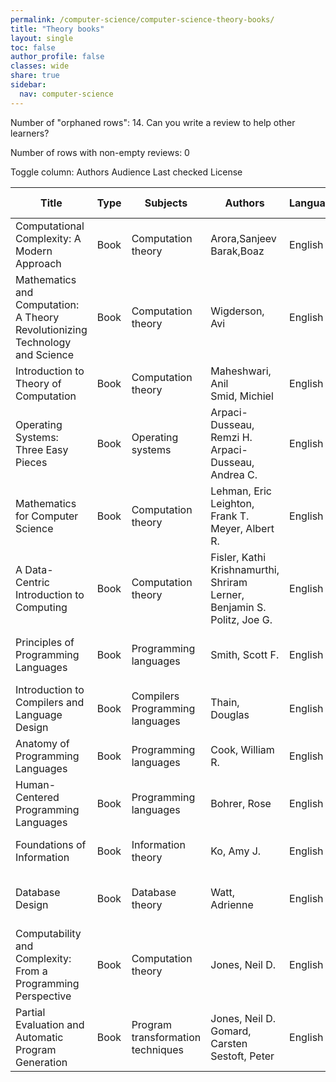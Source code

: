 ```yaml
---
permalink: /computer-science/computer-science-theory-books/
title: "Theory books"
layout: single
toc: false
author_profile: false
classes: wide
share: true
sidebar:
  nav: computer-science
---
```


Number of "orphaned rows": 14. Can you write a review to help other learners?

Number of rows with non-empty reviews: 0

<div class="table_cols_toggles">
Toggle column: <a class="toggle-vis btn btn--danger" data-column="3">Authors</a> <a class="toggle-vis btn btn--danger" data-column="5">Audience</a> <a class="toggle-vis btn btn--danger" data-column="8">Last checked</a> <a class="toggle-vis btn btn--danger" data-column="9">License</a>
</div>
<table class="display" style="width:100%">
<thead>
<tr>
    <th>Title</th>
    <th>Type</th>
    <th>Subjects</th>
    <th>Authors</th>
    <th>Language</th>
    <th>Audience</th>
    <th>Reviews</th>
    <th>URLs</th>
    <th>Last checked</th>
    <th>License</th>
</tr>
</thead>
<tbody>
<tr>
    <td>Computational Complexity: A Modern Approach</td>
    <td>Book</td>
    <td>Computation theory</td>
    <td>Arora,Sanjeev<br>Barak,Boaz</td>
    <td>English</td>
    <td>Grad</td>
    <td></td>
    <td><a href="https://theory.cs.princeton.edu/complexity/book.pdf" target="_blank">PDF</a><br><a href="https://theory.cs.princeton.edu/complexity/" target="_blank">Site</a><br><a href="https://link.springer.com/book/10.1007/978-3-031-41026-0" target="_blank">Site</a></td>
    <td>2023-11-25</td>
    <td></td>
</tr>
<tr>
    <td>Mathematics and Computation: A Theory Revolutionizing Technology and Science</td>
    <td>Book</td>
    <td>Computation theory</td>
    <td>Wigderson, Avi</td>
    <td>English</td>
    <td>Undergrad</td>
    <td></td>
    <td><a href="https://cglab.ca/~michiel/TheoryOfComputation/TheoryOfComputation.pdf" target="_blank">PDF</a><br><a href="https://cglab.ca/~michiel/TheoryOfComputation/" target="_blank">Site</a></td>
    <td>2023-11-25</td>
    <td></td>
</tr>
<tr>
    <td>Introduction to Theory of Computation</td>
    <td>Book</td>
    <td>Computation theory</td>
    <td>Maheshwari, Anil<br>Smid, Michiel</td>
    <td>English</td>
    <td>Undergrad</td>
    <td></td>
    <td><a href="https://www.math.ias.edu/files/Book-online-Aug0619.pdf" target="_blank">PDF</a><br><a href="https://press.princeton.edu/books/hardcover/9780691189130/mathematics-and-computation" target="_blank">Site</a><br><a href="https://link.springer.com/book/10.1007/978-3-031-41026-0" target="_blank">Site</a></td>
    <td>2023-12-02</td>
    <td>CC BY-SA 4.0 DEED</td>
</tr>
<tr>
    <td>Operating Systems: Three Easy Pieces</td>
    <td>Book</td>
    <td>Operating systems</td>
    <td>Arpaci-Dusseau, Remzi H.<br>Arpaci-Dusseau, Andrea C.</td>
    <td>English</td>
    <td>Undergrad</td>
    <td></td>
    <td><a href="https://courses.csail.mit.edu/6.042/spring18/mcs.pdf" target="_blank">PDF</a></td>
    <td>2023-12-02</td>
    <td></td>
</tr>
<tr>
    <td>Mathematics for Computer Science</td>
    <td>Book</td>
    <td>Computation theory</td>
    <td>Lehman, Eric<br>Leighton, Frank T.<br>Meyer, Albert R.</td>
    <td>English</td>
    <td>Undergrad</td>
    <td></td>
    <td><a href="https://pages.cs.wisc.edu/~remzi/OSTEP/" target="_blank">Site</a></td>
    <td>2023-12-02</td>
    <td>CC BY-SA 3.0 DEED</td>
</tr>
<tr>
    <td>A Data-Centric Introduction to Computing</td>
    <td>Book</td>
    <td>Computation theory</td>
    <td>Fisler, Kathi<br>Krishnamurthi, Shriram<br>Lerner, Benjamin S.<br>Politz, Joe G.</td>
    <td>English</td>
    <td>Undergrad</td>
    <td></td>
    <td><a href="https://dcic-world.org/" target="_blank">Site</a></td>
    <td>2023-12-02</td>
    <td></td>
</tr>
<tr>
    <td>Principles of Programming Languages</td>
    <td>Book</td>
    <td>Programming languages</td>
    <td>Smith, Scott F.</td>
    <td>English</td>
    <td>Undergrad</td>
    <td></td>
    <td><a href="https://pl.cs.jhu.edu/pl/book/book.pdf" target="_blank">PDF</a><br><a href="https://pl.cs.jhu.edu/pl/book/" target="_blank">Site</a></td>
    <td>2023-12-02</td>
    <td>CC BY-SA 3.0 US DEED</td>
</tr>
<tr>
    <td>Introduction to Compilers and Language Design</td>
    <td>Book</td>
    <td>Compilers<br>Programming languages</td>
    <td>Thain, Douglas</td>
    <td>English</td>
    <td>Undergrad</td>
    <td></td>
    <td><a href="https://www3.nd.edu/~dthain/compilerbook/compilerbook.pdf" target="_blank">PDF</a><br><a href="http://compilerbook.org" target="_blank">Site</a></td>
    <td>2023-12-02</td>
    <td>Personal use</td>
</tr>
<tr>
    <td>Anatomy of Programming Languages</td>
    <td>Book</td>
    <td>Programming languages</td>
    <td>Cook, William R.</td>
    <td>English</td>
    <td>Undergrad</td>
    <td></td>
    <td><a href="https://www.cs.utexas.edu/~wcook/anatomy/anatomy.htm" target="_blank">Web</a><br><a href="https://www.cs.utexas.edu/~wcook/anatomy/" target="_blank">Site</a></td>
    <td>2023-12-02</td>
    <td></td>
</tr>
<tr>
    <td>Human-Centered Programming Languages</td>
    <td>Book</td>
    <td>Programming languages</td>
    <td>Bohrer, Rose</td>
    <td>English</td>
    <td>Undergrad</td>
    <td></td>
    <td><a href="https://bookish.press/hcpl" target="_blank">Web</a></td>
    <td>2023-12-22</td>
    <td></td>
</tr>
<tr>
    <td>Foundations of Information</td>
    <td>Book</td>
    <td>Information theory</td>
    <td>Ko, Amy J. </td>
    <td>English</td>
    <td>Undergrad</td>
    <td></td>
    <td><a href="https://faculty.washington.edu/ajko/books/foundations-of-information/" target="_blank">Web</a></td>
    <td>2023-12-22</td>
    <td>CC BY-ND 4.0 DEED</td>
</tr>
<tr>
    <td>Database Design</td>
    <td>Book</td>
    <td>Database theory</td>
    <td>Watt, Adrienne</td>
    <td>English</td>
    <td>Undergrad</td>
    <td></td>
    <td><a href="https://opentextbc.ca/dbdesign01/open/download?type=pdf" target="_blank">PDF</a><br><a href="https://opentextbc.ca/dbdesign01/open/download?type=epub" target="_blank">EPUB</a><br><a href="https://opentextbc.ca/dbdesign01/front-matter/preface/" target="_blank">Web</a><br><a href="https://opentextbc.ca/dbdesign01/" target="_blank">Site</a></td>
    <td>2023-12-22</td>
    <td>CC BY 4.0 DEED</td>
</tr>
<tr>
    <td>Computability and Complexity: From a Programming Perspective</td>
    <td>Book</td>
    <td>Computation theory</td>
    <td>Jones, Neil D.</td>
    <td>English</td>
    <td>Undergrad</td>
    <td></td>
    <td><a href="http://hjemmesider.diku.dk/~neil/comp2book2007/book-whole.pdf" target="_blank">PDF</a></td>
    <td>2023-12-22</td>
    <td></td>
</tr>
<tr>
    <td>Partial Evaluation and Automatic Program Generation</td>
    <td>Book</td>
    <td>Program transformation techniques</td>
    <td>Jones, Neil D.<br>Gomard, Carsten<br>Sestoft, Peter</td>
    <td>English</td>
    <td>Grad</td>
    <td></td>
    <td><a href="https://www.itu.dk/~sestoft/pebook/jonesgomardsestoft-a4.pdf" target="_blank">PDF</a><br><a href="https://www.itu.dk/~sestoft/pebook/pebook.html" target="_blank">Site</a></td>
    <td>2023-12-22</td>
    <td></td>
</tr>
<tfoot>
<tr>
    <td></td>
    <td></td>
    <td></td>
    <td></td>
    <td></td>
    <td></td>
    <td></td>
    <td></td>
    <td></td>
    <td></td>
</tr>
</tfoot>
